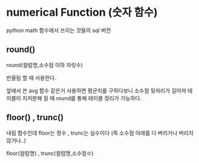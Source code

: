 # numerical Function (숫자 함수)

python math 함수에서 쓰이는 것들의 sql 버전  

## round()
round(컬럼명,소수점 이하 자릿수)  

반올림 할 때 사용한다.  

앞에서 쓴 avg 함수 같은거 사용하면 평균치를 구하다보니 소수점 뒷자리가 길어져 테이블이 지저분해 질 때 round를 통해 테이블 정리가 가능하다.  


## floor() , trunc()

내림 함수인데 floor는 정수 , trunc는 실수이다 (즉 소수점 아래를 다 버리거나 버리지 않거나..)  

floor(컬럼명) , trunc(컬럼명,소수점ㅇ)